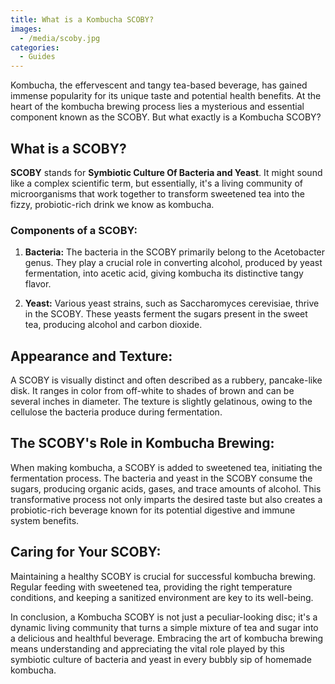 ```yaml
---
title: What is a Kombucha SCOBY?
images:
  - /media/scoby.jpg
categories:
  - Guides
---
```


Kombucha, the effervescent and tangy tea-based beverage, has gained immense popularity for its unique taste and potential health benefits. At the heart of the kombucha brewing process lies a mysterious and essential component known as the SCOBY. But what exactly is a Kombucha SCOBY?

## What is a SCOBY?

**SCOBY** stands for **Symbiotic Culture Of Bacteria and Yeast**. It might sound like a complex scientific term, but essentially, it's a living community of microorganisms that work together to transform sweetened tea into the fizzy, probiotic-rich drink we know as kombucha.

### Components of a SCOBY:

1. **Bacteria:** The bacteria in the SCOBY primarily belong to the Acetobacter genus. They play a crucial role in converting alcohol, produced by yeast fermentation, into acetic acid, giving kombucha its distinctive tangy flavor.

2. **Yeast:** Various yeast strains, such as Saccharomyces cerevisiae, thrive in the SCOBY. These yeasts ferment the sugars present in the sweet tea, producing alcohol and carbon dioxide.

## Appearance and Texture:

A SCOBY is visually distinct and often described as a rubbery, pancake-like disk. It ranges in color from off-white to shades of brown and can be several inches in diameter. The texture is slightly gelatinous, owing to the cellulose the bacteria produce during fermentation.

## The SCOBY's Role in Kombucha Brewing:

When making kombucha, a SCOBY is added to sweetened tea, initiating the fermentation process. The bacteria and yeast in the SCOBY consume the sugars, producing organic acids, gases, and trace amounts of alcohol. This transformative process not only imparts the desired taste but also creates a probiotic-rich beverage known for its potential digestive and immune system benefits.

## Caring for Your SCOBY:

Maintaining a healthy SCOBY is crucial for successful kombucha brewing. Regular feeding with sweetened tea, providing the right temperature conditions, and keeping a sanitized environment are key to its well-being.

In conclusion, a Kombucha SCOBY is not just a peculiar-looking disc; it's a dynamic living community that turns a simple mixture of tea and sugar into a delicious and healthful beverage. Embracing the art of kombucha brewing means understanding and appreciating the vital role played by this symbiotic culture of bacteria and yeast in every bubbly sip of homemade kombucha.